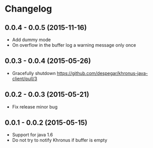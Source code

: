 # Changelog

## 0.0.4 - 0.0.5 (2015-11-16)

* Add dummy mode 
* On overflow in the buffer log a warning message only once

## 0.0.3 - 0.0.4 (2015-05-26)

* Gracefully shutdown https://github.com/despegar/khronus-java-client/pull/3

## 0.0.2 - 0.0.3 (2015-05-21)

* Fix release minor bug

## 0.0.1 - 0.0.2 (2015-05-15)

* Support for java 1.6
* Do not try to notify Khronus if buffer is empty
